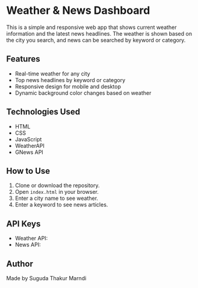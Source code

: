 # Weather & News Dashboard

This is a simple and responsive web app that shows current weather information and the latest news headlines. The weather is shown based on the city you search, and news can be searched by keyword or category.

## Features

- Real-time weather for any city
- Top news headlines by keyword or category
- Responsive design for mobile and desktop
- Dynamic background color changes based on weather

## Technologies Used

- HTML
- CSS
- JavaScript
- WeatherAPI
- GNews API

## How to Use

1. Clone or download the repository.
2. Open `index.html` in your browser.
3. Enter a city name to see weather.
4. Enter a keyword to see news articles.

## API Keys

- Weather API:
- News API: 

## Author

Made by Suguda Thakur Marndi
